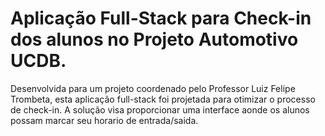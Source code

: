 # Aplicação Full-Stack para Check-in dos alunos no Projeto Automotivo UCDB.

Desenvolvida para um projeto coordenado pelo Professor Luiz Felipe Trombeta, esta aplicação full-stack foi projetada para otimizar o processo de check-in. A solução visa proporcionar uma interface aonde os alunos possam marcar seu horario de entrada/saida.
